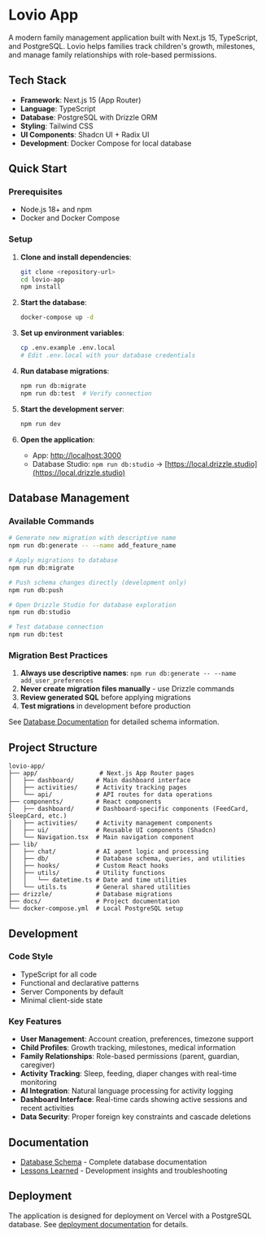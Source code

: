 # Lovio App

A modern family management application built with Next.js 15, TypeScript, and PostgreSQL. Lovio helps families track children's growth, milestones, and manage family relationships with role-based permissions.

## Tech Stack

- **Framework**: Next.js 15 (App Router)
- **Language**: TypeScript
- **Database**: PostgreSQL with Drizzle ORM
- **Styling**: Tailwind CSS
- **UI Components**: Shadcn UI + Radix UI
- **Development**: Docker Compose for local database

## Quick Start

### Prerequisites

- Node.js 18+ and npm
- Docker and Docker Compose

### Setup

1. **Clone and install dependencies**:
   ```bash
   git clone <repository-url>
   cd lovio-app
   npm install
   ```

2. **Start the database**:
   ```bash
   docker-compose up -d
   ```

3. **Set up environment variables**:
   ```bash
   cp .env.example .env.local
   # Edit .env.local with your database credentials
   ```

4. **Run database migrations**:
   ```bash
   npm run db:migrate
   npm run db:test  # Verify connection
   ```

5. **Start the development server**:
   ```bash
   npm run dev
   ```

6. **Open the application**:
   - App: [http://localhost:3000](http://localhost:3000)
   - Database Studio: `npm run db:studio` → [https://local.drizzle.studio](https://local.drizzle.studio)

## Database Management

### Available Commands

```bash
# Generate new migration with descriptive name
npm run db:generate -- --name add_feature_name

# Apply migrations to database
npm run db:migrate

# Push schema changes directly (development only)
npm run db:push

# Open Drizzle Studio for database exploration
npm run db:studio

# Test database connection
npm run db:test
```

### Migration Best Practices

1. **Always use descriptive names**: `npm run db:generate -- --name add_user_preferences`
2. **Never create migration files manually** - use Drizzle commands
3. **Review generated SQL** before applying migrations
4. **Test migrations** in development before production

See [Database Documentation](./lib/db/README.md) for detailed schema information.

## Project Structure

```
lovio-app/
├── app/                 # Next.js App Router pages
│   ├── dashboard/      # Main dashboard interface
│   ├── activities/     # Activity tracking pages
│   └── api/            # API routes for data operations
├── components/         # React components
│   ├── dashboard/      # Dashboard-specific components (FeedCard, SleepCard, etc.)
│   ├── activities/     # Activity management components
│   ├── ui/             # Reusable UI components (Shadcn)
│   └── Navigation.tsx  # Main navigation component
├── lib/
│   ├── chat/           # AI agent logic and processing
│   ├── db/             # Database schema, queries, and utilities
│   ├── hooks/          # Custom React hooks
│   ├── utils/          # Utility functions
│   │   └── datetime.ts # Date and time utilities
│   └── utils.ts        # General shared utilities
├── drizzle/            # Database migrations
├── docs/               # Project documentation
└── docker-compose.yml  # Local PostgreSQL setup
```

## Development

### Code Style

- TypeScript for all code
- Functional and declarative patterns
- Server Components by default
- Minimal client-side state

### Key Features

- **User Management**: Account creation, preferences, timezone support
- **Child Profiles**: Growth tracking, milestones, medical information
- **Family Relationships**: Role-based permissions (parent, guardian, caregiver)
- **Activity Tracking**: Sleep, feeding, diaper changes with real-time monitoring
- **AI Integration**: Natural language processing for activity logging
- **Dashboard Interface**: Real-time cards showing active sessions and recent activities
- **Data Security**: Proper foreign key constraints and cascade deletions

## Documentation

- [Database Schema](./lib/db/README.md) - Complete database documentation
- [Lessons Learned](./docs/lessons/) - Development insights and troubleshooting

## Deployment

The application is designed for deployment on Vercel with a PostgreSQL database. See [deployment documentation](https://nextjs.org/docs/app/building-your-application/deploying) for details.
